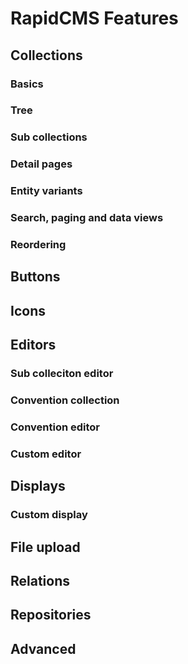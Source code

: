 # RapidCMS Features

## Collections



### Basics

### Tree

### Sub collections

### Detail pages

### Entity variants

### Search, paging and data views

### Reordering

## Buttons

## Icons

## Editors

### Sub colleciton editor

### Convention collection

### Convention editor

### Custom editor

## Displays

### Custom display

## File upload

## Relations

## Repositories

## Advanced


